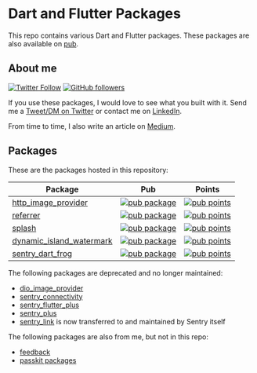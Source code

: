 # Dart and Flutter Packages

This repo contains various Dart and Flutter packages.
These packages are also available on [pub](https://pub.dev/publishers/uekoetter.dev/packages).

## About me

[![Twitter Follow](https://img.shields.io/twitter/follow/ue_man?style=social)](https://twitter.com/ue_man)
[![GitHub followers](https://img.shields.io/github/followers/ueman?style=social)](https://github.com/ueman)

If you use these packages, I would love to see what you built with it. Send me a [Tweet/DM on Twitter](https://twitter.com/ue_man) or contact me on [LinkedIn](https://www.linkedin.com/in/jonas-uekoetter).

From time to time, I also write an article on [Medium](https://medium.com/@jonasuekoetter).


<!-- 

## Issues

Please file any issues, bugs, or feature requests in the [main flutter
repo](https://github.com/flutter/flutter/issues/new/choose).
Issues pertaining to this repository are [labeled
"package"](https://github.com/flutter/flutter/issues?q=is%3Aopen+is%3Aissue+label%3Apackage).

## Contributing

If you wish to contribute a new package to the Flutter ecosystem, please
see the documentation for [developing packages](https://flutter.dev/to/develop-packages). You can store
your package source code in any GitHub repository (the present repo is only
intended for packages developed by the core Flutter team). Once your package
is ready you can [publish](https://flutter.dev/to/develop-packages#publish)
to the [pub repository](https://pub.dev/).

If you wish to contribute a change to any of the existing packages in this repo,
please review our [contribution guide](https://github.com/flutter/packages/blob/main/CONTRIBUTING.md),
and send a [pull request](https://github.com/flutter/packages/pulls).

-->

## Packages

These are the packages hosted in this repository:

| Package                                                 | Pub                                                                                                                            | Points                                                                                                                               |
| ------------------------------------------------------- | ------------------------------------------------------------------------------------------------------------------------------ | ------------------------------------------------------------------------------------------------------------------------------------ |
| [http_image_provider](./http_image_provider/)           | [![pub package](https://img.shields.io/pub/v/http_image_provider.svg)](https://pub.dev/packages/http_image_provider)           | [![pub points](https://img.shields.io/pub/points/http_image_provider)](https://pub.dev/packages/http_image_provider/score)           |
| [referrer](./referrer/)                                 | [![pub package](https://img.shields.io/pub/v/referrer.svg)](https://pub.dev/packages/referrer)                                 | [![pub points](https://img.shields.io/pub/points/referrer)](https://pub.dev/packages/referrer/score)                                 |
| [splash](./splash/)                                     | [![pub package](https://img.shields.io/pub/v/splash.svg)](https://pub.dev/packages/splash)                                     | [![pub points](https://img.shields.io/pub/points/splash)](https://pub.dev/packages/splash/score)                                     |
| [dynamic_island_watermark](./dynamic_island_watermark/) | [![pub package](https://img.shields.io/pub/v/dynamic_island_watermark.svg)](https://pub.dev/packages/dynamic_island_watermark) | [![pub points](https://img.shields.io/pub/points/dynamic_island_watermark)](https://pub.dev/packages/dynamic_island_watermark/score) |
| [sentry_dart_frog](./sentry_dart_frog/)                 | [![pub package](https://img.shields.io/pub/v/sentry_dart_frog.svg)](https://pub.dev/packages/sentry_dart_frog)                 | [![pub points](https://img.shields.io/pub/points/sentry_dart_frog)](https://pub.dev/packages/sentry_dart_frog/score)                 |

The following packages are deprecated and no longer maintained:

- [dio_image_provider](./dio_image_provider/)
- [sentry_connectivity](./sentry_connectivity/)
- [sentry_flutter_plus](./sentry_flutter_plus/)
- [sentry_plus](./sentry_plus/)
- [sentry_link](./sentry_link/) is now transferred to and maintained by Sentry itself

The following packages are also from me, but not in this repo:

- [feedback](https://github.com/ueman/feedback)
- [passkit packages](https://github.com/ueman/passkit)
